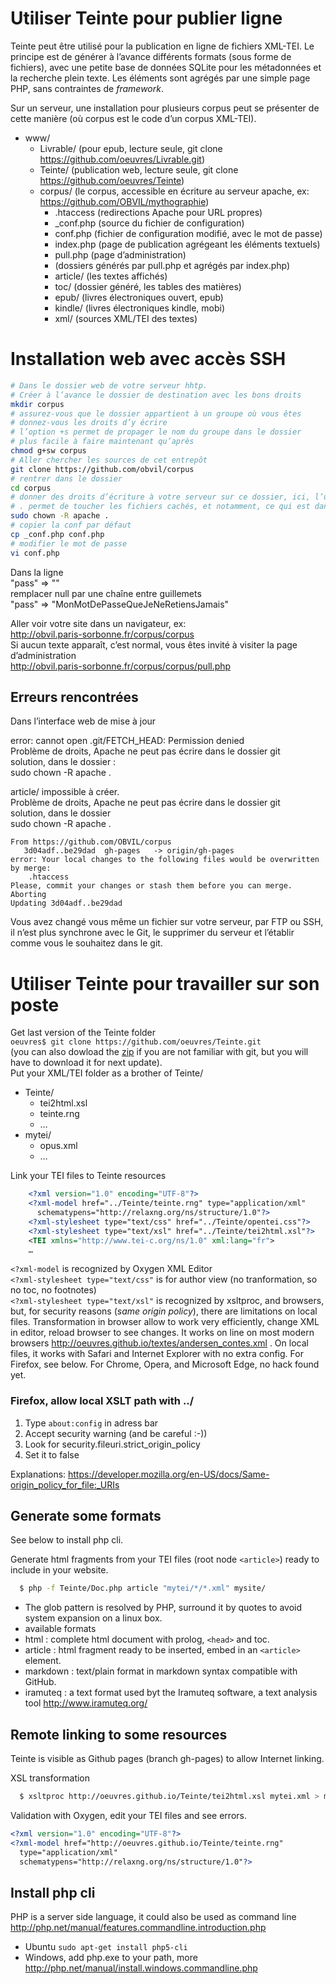 # Utiliser Teinte pour publier ligne

Teinte peut être utilisé pour la publication en ligne de fichiers XML-TEI. Le principe est de générer à l’avance différents formats (sous forme de fichiers), avec une petite base de données SQLite pour les métadonnées et la recherche plein texte. Les éléments sont agrégés par une simple page PHP, sans contraintes de *framework*.

Sur un serveur, une installation pour plusieurs corpus peut se présenter de cette manière (où corpus est le code d’un corpus XML-TEI).

* www/
  * Livrable/ (pour epub, lecture seule, git clone https://github.com/oeuvres/Livrable.git)
  * Teinte/ (publication web, lecture seule, git clone https://github.com/oeuvres/Teinte)
  * corpus/ (le corpus, accessible en écriture au serveur apache, ex: https://github.com/OBVIL/mythographie)
    * .htaccess (redirections Apache pour URL propres)
    * _conf.php (source du fichier de configuration)
    * conf.php (fichier de configuration modifié, avec le mot de passe)
    * index.php (page de publication agrégeant les éléments textuels)
    * pull.php (page d’administration)
    * (dossiers générés par pull.php et agrégés par index.php)
    * article/ (les textes affichés)
    * toc/ (dossier généré, les tables des matières)
    * epub/ (livres électroniques ouvert, epub)
    * kindle/ (livres électroniques kindle, mobi)
    * xml/ (sources XML/TEI des textes)
   
# Installation web avec accès SSH
   
```sh
# Dans le dossier web de votre serveur hhtp.
# Créer à l’avance le dossier de destination avec les bons droits
mkdir corpus
# assurez-vous que le dossier appartient à un groupe où vous êtes
# donnez-vous les droits d’y écrire
# l’option +s permet de propager le nom du groupe dans le dossier
# plus facile à faire maintenant qu’après
chmod g+sw corpus
# Aller chercher les sources de cet entrepôt
git clone https://github.com/obvil/corpus
# rentrer dans le dossier
cd corpus
# donner des droits d’écriture à votre serveur sur ce dossier, ici, l’utilisateur apache
# . permet de toucher les fichiers cachés, et notamment, ce qui est dans .git
sudo chown -R apache .
# copier la conf par défaut 
cp _conf.php conf.php
# modifier le mot de passe 
vi conf.php
```

Dans la ligne<br/>
"pass" => ""<br/>
remplacer null par une chaîne entre guillemets<br/>
"pass" => "MonMotDePasseQueJeNeRetiensJamais"

Aller voir votre site dans un navigateur, ex:
<br/>http://obvil.paris-sorbonne.fr/corpus/corpus
<br/>Si aucun texte apparaît, c’est normal, vous êtes invité à visiter la page d’administration
<br/>http://obvil.paris-sorbonne.fr/corpus/corpus/pull.php


## Erreurs rencontrées

Dans l’interface web de mise à jour

error: cannot open .git/FETCH_HEAD: Permission denied
<br/>Problème de droits, Apache ne peut pas écrire dans le dossier git
<br/>solution, dans le dossier :
<br/>sudo chown -R apache .

article/ impossible à créer.
<br/>Problème de droits, Apache ne peut pas écrire dans le dossier git
<br/>solution, dans le dossier
<br/>sudo chown -R apache .

```
From https://github.com/OBVIL/corpus
   3d04adf..be29dad  gh-pages   -> origin/gh-pages
error: Your local changes to the following files would be overwritten by merge:
	.htaccess
Please, commit your changes or stash them before you can merge.
Aborting
Updating 3d04adf..be29dad
```
Vous avez changé vous même un fichier sur votre serveur, par FTP ou SSH, il n’est plus synchrone avec le Git, le supprimer du serveur et l’établir comme vous le souhaitez dans le git.


# Utiliser Teinte pour travailler sur son poste

Get last version of the Teinte folder
<br/>`oeuvres$ git clone https://github.com/oeuvres/Teinte.git`
<br/>(you can also dowload the [zip](https://github.com/oeuvres/Teinte/archive/gh-pages.zip) if you are not familiar with git, but you will have to download it for next update).
<br/>Put your XML/TEI folder as a brother of Teinte/ 

* Teinte/
  * tei2html.xsl
  * teinte.rng
  * …
* mytei/
  * opus.xml
  * …

Link your TEI files to Teinte resources
```xml
    <?xml version="1.0" encoding="UTF-8"?>
    <?xml-model href="../Teinte/teinte.rng" type="application/xml" 
      schematypens="http://relaxng.org/ns/structure/1.0"?>
    <?xml-stylesheet type="text/css" href="../Teinte/opentei.css"?>
    <?xml-stylesheet type="text/xsl" href="../Teinte/tei2html.xsl"?>
    <TEI xmlns="http://www.tei-c.org/ns/1.0" xml:lang="fr">
    …
```

`<?xml-model` is recognized by Oxygen XML Editor
<br/>`<?xml-stylesheet type="text/css"` is for author view (no tranformation, so no toc, no footnotes)
<br/>`<?xml-stylesheet type="text/xsl"` is recognized by xsltproc, and browsers, but, for security reasons (*same origin policy*), there are limitations on local files. Transformation in browser allow to work very efficiently, change XML in editor, reload browser to see changes. It works on line on most modern browsers http://oeuvres.github.io/textes/andersen_contes.xml . On local files, it works with Safari and Internet Explorer with no extra config. For Firefox, see below. For Chrome, Opera, and Microsoft Edge, no hack found yet.

### Firefox, allow local XSLT path with ../

1. Type `about:config` in adress bar
2. Accept security warning (and be careful :-))
3. Look for security.fileuri.strict_origin_policy
4. Set it to false

Explanations: https://developer.mozilla.org/en-US/docs/Same-origin_policy_for_file:_URIs

## Generate some formats

See below to install php cli.

Generate html fragments from your TEI files (root node `<article>`) ready to include in your website. 
```bash
  $ php -f Teinte/Doc.php article "mytei/*/*.xml" mysite/
```
* The glob pattern is resolved by PHP, surround it by quotes to avoid system expansion on a linux box.
* available formats
 * html : complete html document with prolog, `<head>` and toc.
 * article : html fragment ready to be inserted, embed in an `<article>` element.
 * markdown : text/plain format in markdown syntax compatible with GitHub.
 * iramuteq : a text format used byt the Iramuteq software, a text analysis tool http://www.iramuteq.org/

## Remote linking to some resources

Teinte is visible as Github pages (branch gh-pages) to allow Internet linking.

XSL transformation 
```bash
  $ xsltproc http://oeuvres.github.io/Teinte/tei2html.xsl mytei.xml > mytei.html
```

Validation with Oxygen, edit your TEI files and see errors.
```xml
<?xml version="1.0" encoding="UTF-8"?>
<?xml-model href="http://oeuvres.github.io/Teinte/teinte.rng"
  type="application/xml"
  schematypens="http://relaxng.org/ns/structure/1.0"?>
```

## Install php cli

PHP is a server side language, it could also be used as command line http://php.net/manual/features.commandline.introduction.php

* Ubuntu `sudo apt-get install php5-cli`
* Windows, add php.exe to your path, more http://php.net/manual/install.windows.commandline.php
